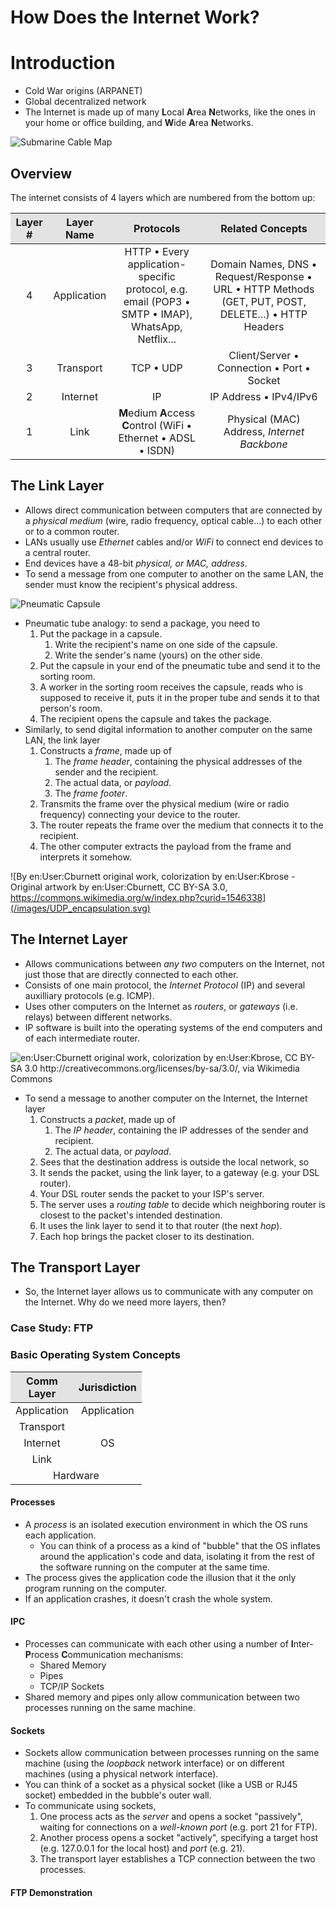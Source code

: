 # How Does the Internet Work?

# Introduction

-   Cold War origins (ARPANET)
-   Global decentralized network
-   The Internet is made up of many **L**ocal **A**rea **N**etworks, like the ones in your home or office building, and **W**ide **A**rea **N**etworks.

![Submarine Cable Map](/images/submarinecablemap.png)

## Overview

The internet consists of 4 layers which are numbered from the bottom up:

| Layer # | Layer Name  | Protocols                                                                                                        | Related Concepts                                                                                                         |
| ------- | ----------- | ---------------------------------------------------------------------------------------------------------------- | ------------------------------------------------------------------------------------------------------------------------ |
| 4       | Application | HTTP &bull; Every application-specific protocol, e.g. email (POP3 &bull; SMTP &bull; IMAP), WhatsApp, Netflix... | Domain Names, DNS &bull; Request/Response &bull; URL &bull; HTTP Methods (GET, PUT, POST, DELETE...) &bull; HTTP Headers |
| 3       | Transport   | TCP &bull; UDP                                                                                                   | Client/Server &bull; Connection &bull; Port &bull; Socket                                                                |
| 2       | Internet    | IP                                                                                                               | IP Address &bull; IPv4/IPv6                                                                                              |
| 1       | Link        | **M**edium **A**ccess **C**ontrol (WiFi &bull; Ethernet &bull; ADSL &bull; ISDN)                                 | Physical (MAC) Address, _Internet Backbone_                                                                              |

## The Link Layer

-   Allows direct communication between computers that are connected by a _physical medium_ (wire, radio frequency, optical cable...) to each other or to a common router.
-   LANs usually use _Ethernet_ cables and/or _WiFi_ to connect end devices to a central router.
-   End devices have a 48-bit _physical, or MAC, address_.
-   To send a message from one computer to another on the same LAN, the sender must know the recipient's physical address.

![Pneumatic Capsule](/images/Pneumatic-Tube-New-York-City-Postal-Service-Mail.jpg)

-   Pneumatic tube analogy: to send a package, you need to
    1.  Put the package in a capsule.
        1.  Write the recipient's name on one side of the capsule.
        1.  Write the sender's name (yours) on the other side.
    1.  Put the capsule in your end of the pneumatic tube and send it to the sorting room.
    1.  A worker in the sorting room receives the capsule, reads who is supposed to receive it, puts it in the proper tube and sends it to that person's room.
    1.  The recipient opens the capsule and takes the package.
-   Similarly, to send digital information to another computer on the same LAN, the link layer
    1.  Constructs a _frame_, made up of
        1.  The _frame header_, containing the physical addresses of the sender and the recipient.
        1.  The actual data, or _payload_.
        1.  The _frame footer_.
    1.  Transmits the frame over the physical medium (wire or radio frequency) connecting your device to the router.
    1.  The router repeats the frame over the medium that connects it to the recipient.
    1.  The other computer extracts the payload from the frame and interprets it somehow.

![By en:User:Cburnett original work, colorization by en:User:Kbrose - Original artwork by en:User:Cburnett, CC BY-SA 3.0, https://commons.wikimedia.org/w/index.php?curid=1546338](/images/UDP_encapsulation.svg)

## The Internet Layer

-   Allows communications between _any two_ computers on the Internet, not just those that are directly connected to each other.
-   Consists of one main protocol, the _Internet Protocol_ (IP) and several auxilliary protocols (e.g. ICMP).
-   Uses other computers on the Internet as _routers_, or _gateways_ (i.e. relays) between different networks.
-   IP software is built into the operating systems of the end computers and of each intermediate router.

![en:User:Cburnett original work, colorization by en:User:Kbrose, CC BY-SA 3.0 <http://creativecommons.org/licenses/by-sa/3.0/>, via Wikimedia Commons](/images/IP_stack_connections.svg)

-   To send a message to another computer on the Internet, the Internet layer
    1. Constructs a _packet_, made up of
        1. The _IP header_, containing the IP addresses of the sender and recipient.
        1. The actual data, or _payload_.
    1. Sees that the destination address is outside the local network, so
    1. It sends the packet, using the link layer, to a gateway (e.g. your DSL router).
    1. Your DSL router sends the packet to your ISP's server.
    1. The server uses a _routing table_ to decide which neighboring router is closest to the packet's intended destination.
    1. It uses the link layer to send it to that router (the next _hop_).
    1. Each hop brings the packet closer to its destination.

## The Transport Layer

-   So, the Internet layer allows us to communicate with any computer on the Internet. Why do we need more layers, then?

### Case Study: FTP

### Basic Operating System Concepts

<style>
    thead>tr {
        background-color: rgba(0, 0, 0, 0.1);
    }
    /* tbody>tr:nth-child(even) {
        background-color: rgba(0, 0, 0, 0.05);
    } */
    td {
        text-align: center;
    }
</style>
<table>
    <thead>
        <tr>
            <th>Comm<br/>Layer</th>
            <th>Jurisdiction</th>
        </tr>
    </thead>
    <tbody>
        <tr>
            <td>Application</td>
            <td>Application</td>
        </tr>
        <tr>
            <td>Transport</td>
            <td rowspan="3">OS</td>
        </tr>
        <tr>
            <td>Internet</td>
            <!-- <td>OS</td> -->
        </tr>
        <tr>
            <td>Link</td>
            <!-- <td>OS</td> -->
        </tr>
        <tr>
            <!-- <td>Link</td> -->
            <td colspan="2">Hardware</td>
        </tr>
    </tbody>
</table>

#### Processes

-   A _process_ is an isolated execution environment in which the OS runs each application.
    -   You can think of a process as a kind of "bubble" that the OS inflates around the application's code and data, isolating it from the rest of the software running on the computer at the same time.
-   The process gives the application code the illusion that it the only program running on the computer.
-   If an application crashes, it doesn't crash the whole system.

#### IPC

-   Processes can communicate with each other using a number of **I**nter-**P**rocess **C**ommunication mechanisms:
    -   Shared Memory
    -   Pipes
    -   TCP/IP Sockets
-   Shared memory and pipes only allow communication between two processes running on the same machine.

#### Sockets

-   Sockets allow communication between processes running on the same machine (using the _loopback_ network interface) or on different machines (using a physical network interface).
-   You can think of a socket as a physical socket (like a USB or RJ45 socket) embedded in the bubble's outer wall.
-   To communicate using sockets,
    1. One process acts as the _server_ and opens a socket "passively", waiting for connections on a _well-known port_ (e.g. port 21 for FTP).
    2. Another process opens a socket "actively", specifying a target host (e.g. 127.0.0.1 for the local host) and _port_ (e.g. 21).
    3. The transport layer establishes a TCP connection between the two processes.

#### FTP Demonstration
